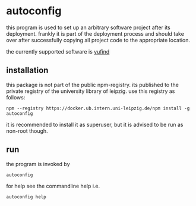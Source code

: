 # autoconfig

this program is used to set up an arbitrary software project after its deployment.
frankly it is part of the deployment process and should take over after successfully
copying all project code to the appropriate location.

the currently supported software is [vufind][1]

## installation

this package is not part of the public npm-registry. its published to the private registry
of the university library of leipzig. use this registry as follows:

    npm --registry https://docker.ub.intern.uni-leipzig.de/npm install -g autoconfig

it is recommended to install it as superuser, but it is advised to be run as non-root
though.

## run

the program is invoked by

    autoconfig

for help see the commandline help i.e.

    autoconfig help

[1]: http://vufind-org.github.io/vufind/
